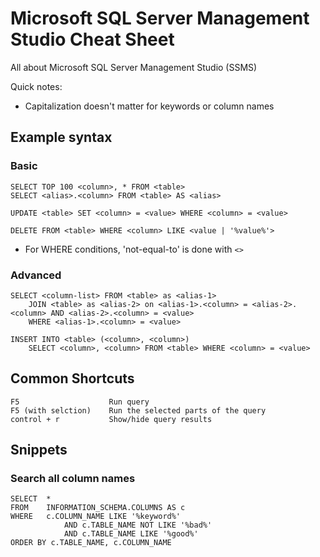 # Microsoft SQL Server Management Studio Cheat Sheet
All about Microsoft SQL Server Management Studio (SSMS)

Quick notes:
- Capitalization doesn't matter for keywords or column names

## Example syntax

### Basic

    SELECT TOP 100 <column>, * FROM <table>
    SELECT <alias>.<column> FROM <table> AS <alias>
    
    UPDATE <table> SET <column> = <value> WHERE <column> = <value>
    
    DELETE FROM <table> WHERE <column> LIKE <value | '%value%'>

- For WHERE conditions, 'not-equal-to' is done with `<>`

### Advanced

    SELECT <column-list> FROM <table> as <alias-1>
        JOIN <table> as <alias-2> on <alias-1>.<column> = <alias-2>.<column> AND <alias-2>.<column> = <value>
        WHERE <alias-1>.<column> = <value>
    
    INSERT INTO <table> (<column>, <column>)
        SELECT <column>, <column> FROM <table> WHERE <column> = <value>

## Common Shortcuts

    F5                    Run query
    F5 (with selction)    Run the selected parts of the query
    control + r           Show/hide query results

## Snippets

### Search all column names
    SELECT  *
    FROM    INFORMATION_SCHEMA.COLUMNS AS c
    WHERE   c.COLUMN_NAME LIKE '%keyword%'
                AND c.TABLE_NAME NOT LIKE '%bad%'
                AND c.TABLE_NAME LIKE '%good%'
    ORDER BY c.TABLE_NAME, c.COLUMN_NAME

###

